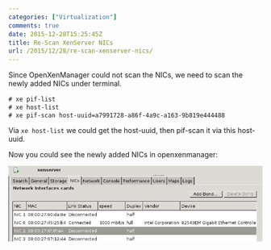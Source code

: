 ```yaml
---
categories: ["Virtualization"]
comments: true
date: 2015-12-28T15:25:45Z
title: Re-Scan XenServer NICs
url: /2015/12/28/re-scan-xenserver-nics/
---
```


Since OpenXenManager could not scan the NICs, we need to scan the newly added NICs
under terminal.    

```
# xe pif-list
# xe host-list
# xe pif-scan host-uuid=a7991728-a86f-4a9c-a163-9b819e444488
```

Via `xe host-list` we could get the host-uuid, then pif-scan it via this host-uuid.    

Now you could see the newly added NICs in openxenmanager:    

![/images/2015_12_28_15_27_30_779x232.jpg](/images/2015_12_28_15_27_30_779x232.jpg)   
